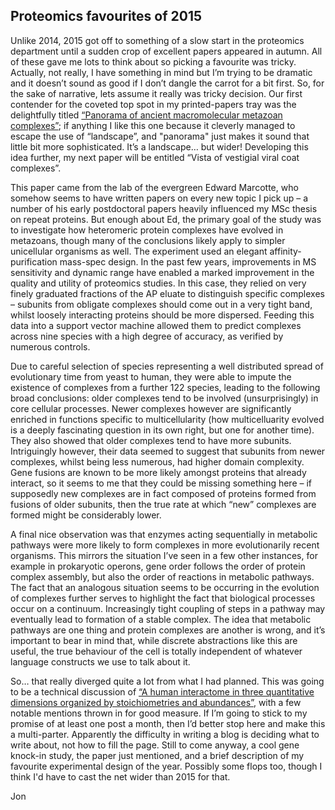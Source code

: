 ## Proteomics favourites of 2015

Unlike 2014, 2015 got off to something of a slow start in the proteomics department until a sudden crop of excellent papers appeared in autumn. All of these gave me lots to think about so picking a favourite was tricky. Actually, not really, I have something in mind but I’m trying to be dramatic and it doesn’t sound as good if I don’t dangle the carrot for a bit first. So, for the sake of narrative, lets assume it really was tricky decision. Our first contender for the coveted top spot in my printed-papers tray was the delightfully titled [“Panorama of ancient macromolecular metazoan complexes”](http://www.nature.com/nature/journal/v525/n7569/full/nature14877.html); if anything I like this one because it cleverly managed to escape the use of “landscape”, and "panorama" just makes it sound that little bit more sophisticated. It’s a landscape… but wider! Developing this idea further, my next paper will be entitled “Vista of vestigial viral coat complexes”.

This paper came from the lab of the evergreen Edward Marcotte, who somehow seems to have written papers on every new topic I pick up – a number of his early postdoctoral papers heavily influenced my MSc thesis on repeat proteins. But enough about Ed, the primary goal of the study was to investigate how heteromeric protein complexes have evolved in metazoans, though many of the conclusions likely apply to simpler unicellular organisms as well. The experiment used an elegant affinity-purification mass-spec design. In the past few years, improvements in MS sensitivity and dynamic range have enabled a marked improvement in the quality and utility of proteomics studies. In this case, they relied on very finely graduated fractions of the AP eluate to distinguish specific complexes – subunits from obligate complexes should come out in a very tight band, whilst loosely interacting proteins should be more dispersed. Feeding this data into a support vector machine allowed them to predict complexes across nine species with a high degree of accuracy, as verified by numerous controls.

Due to careful selection of species representing a well distributed spread of evolutionary time from yeast to human, they were able to impute the existence of complexes from a further 122 species, leading to the following broad conclusions: older complexes tend to be involved (unsurprisingly) in core cellular processes. Newer complexes however are significantly enriched in functions specific to multicellularity (how multicelluarity evolved is a deeply fascinating question in its own right, but one for another time). They also showed that older complexes tend to have more subunits. Intriguingly however, their data seemed to suggest that subunits from newer complexes, whilst being less numerous, had higher domain complexity. Gene fusions are known to be more likely amongst proteins that already interact, so it seems to me that they could be missing something here – if supposedly new complexes are in fact composed of proteins formed from fusions of older subunits, then the true rate at which “new” complexes are formed might be considerably lower.

A final nice observation was that enzymes acting sequentially in metabolic pathways were more likely to form complexes in more evolutionarily recent organisms. This mirrors the situation I’ve seen in a few other instances, for example in prokaryotic operons, gene order follows the order of protein complex assembly, but also the order of reactions in metabolic pathways. The fact that an analogous situation seems to be occurring in the evolution of complexes further serves to highlight the fact that biological processes occur on a continuum. Increasingly tight coupling of steps in a pathway may eventually lead to formation of a stable complex. The idea that metabolic pathways are one thing and protein complexes are another is wrong, and it’s important to bear in mind that, while discrete abstractions like this are useful, the true behaviour of the cell is totally independent of whatever language constructs we use to talk about it.

So… that really diverged quite a lot from what I had planned. This was going to be a technical discussion of [“A human interactome in three quantitative dimensions organized by stoichiometries and abundances”](http://www.cell.com/cell/abstract/S0092-8674(15)01270-2), with a few notable mentions thrown in for good measure. If I’m going to stick to my promise of at least one post a month, then I’d better stop here and make this a multi-parter. Apparently the difficulty in writing a blog is deciding what to write about, not how to fill the page. Still to come anyway, a cool gene knock-in study, the paper just mentioned, and a brief description of my favourite experimental design of the year. Possibly some flops too, though I think I'd have to cast the net wider than 2015 for that.

Jon
